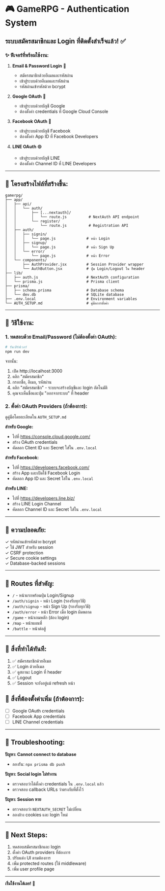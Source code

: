 # 🎮 GameRPG - Authentication System

## ระบบสมัครสมาชิกและ Login ที่ติดตั้งสำเร็จแล้ว! ✅

### ✨ ฟีเจอร์ที่พร้อมใช้งาน:

1. **Email & Password Login** 📧
   - สมัครสมาชิกด้วยอีเมลและรหัสผ่าน
   - เข้าสู่ระบบด้วยอีเมลและรหัสผ่าน
   - รหัสผ่านเข้ารหัสด้วย bcrypt

2. **Google OAuth** 🔵
   - เข้าสู่ระบบด้วยบัญชี Google
   - ต้องตั้งค่า credentials ที่ Google Cloud Console

3. **Facebook OAuth** 🔷
   - เข้าสู่ระบบด้วยบัญชี Facebook
   - ต้องตั้งค่า App ID ที่ Facebook Developers

4. **LINE OAuth** 🟢
   - เข้าสู่ระบบด้วยบัญชี LINE
   - ต้องตั้งค่า Channel ID ที่ LINE Developers

---

## 📂 โครงสร้างไฟล์ที่สร้างขึ้น:

```
gamerpg/
├── app/
│   ├── api/
│   │   └── auth/
│   │       ├── [...nextauth]/
│   │       │   └── route.js          # NextAuth API endpoint
│   │       └── register/
│   │           └── route.js          # Registration API
│   ├── auth/
│   │   ├── signin/
│   │   │   └── page.js              # หน้า Login
│   │   ├── signup/
│   │   │   └── page.js              # หน้า Sign Up
│   │   └── error/
│   │       └── page.js              # หน้า Error
│   └── components/
│       ├── AuthProvider.jsx         # Session Provider wrapper
│       └── AuthButton.jsx           # ปุ่ม Login/Logout ใน header
├── lib/
│   ├── auth.js                      # NextAuth configuration
│   └── prisma.js                    # Prisma client
├── prisma/
│   ├── schema.prisma                # Database schema
│   └── dev.db                       # SQLite database
├── .env.local                       # Environment variables
└── AUTH_SETUP.md                    # คู่มือการตั้งค่า
```

---

## 🚀 วิธีใช้งาน:

### 1. ทดสอบด้วย Email/Password (ไม่ต้องตั้งค่า OAuth):

```bash
# รันเซิร์ฟเวอร์
npm run dev
```

จากนั้น:
1. เปิด http://localhost:3000
2. คลิก "สมัครสมาชิก"
3. กรอกชื่อ, อีเมล, รหัสผ่าน
4. คลิก "สมัครสมาชิก" - ระบบจะสร้างบัญชีและ login อัตโนมัติ
5. คุณจะเห็นชื่อและปุ่ม "ออกจากระบบ" ที่ header

### 2. ตั้งค่า OAuth Providers (ถ้าต้องการ):

ดูคู่มือโดยละเอียดใน `AUTH_SETUP.md`

**สำหรับ Google:**
- ไปที่ https://console.cloud.google.com/
- สร้าง OAuth credentials
- คัดลอก Client ID และ Secret ใส่ใน `.env.local`

**สำหรับ Facebook:**
- ไปที่ https://developers.facebook.com/
- สร้าง App และเปิดใช้ Facebook Login
- คัดลอก App ID และ Secret ใส่ใน `.env.local`

**สำหรับ LINE:**
- ไปที่ https://developers.line.biz/
- สร้าง LINE Login Channel
- คัดลอก Channel ID และ Secret ใส่ใน `.env.local`

---

## 🔐 ความปลอดภัย:

✓ รหัสผ่านเข้ารหัสด้วย bcrypt  
✓ ใช้ JWT สำหรับ session  
✓ CSRF protection  
✓ Secure cookie settings  
✓ Database-backed sessions  

---

## 📍 Routes ที่สำคัญ:

- `/` - หน้าแรกพร้อมปุ่ม Login/Signup
- `/auth/signin` - หน้า Login (รองรับทุกวิธี)
- `/auth/signup` - หน้า Sign Up (รองรับทุกวิธี)
- `/auth/error` - หน้า Error เมื่อ login ผิดพลาด
- `/game` - หน้าเกมหลัก (ต้อง login)
- `/map` - หน้าแผนที่
- `/battle` - หน้าต่อสู้

---

## 🎯 สิ่งที่ทำได้ทันที:

1. ✅ สมัครสมาชิกด้วยอีเมล
2. ✅ Login ด้วยอีเมล
3. ✅ ดูสถานะ Login ที่ header
4. ✅ Logout
5. ✅ Session จะยังอยู่แม้ refresh หน้า

## 🔄 สิ่งที่ต้องตั้งค่าเพิ่ม (ถ้าต้องการ):

- [ ] Google OAuth credentials
- [ ] Facebook App credentials  
- [ ] LINE Channel credentials

---

## 🐛 Troubleshooting:

**ปัญหา: Cannot connect to database**
- ลองรัน: `npx prisma db push`

**ปัญหา: Social login ไม่ทำงาน**
- ตรวจสอบว่าได้ตั้งค่า credentials ใน `.env.local` แล้ว
- ตรวจสอบ callback URLs ว่าตรงกับที่ตั้งไว้

**ปัญหา: Session หาย**
- ตรวจสอบว่า `NEXTAUTH_SECRET` ไม่เปลี่ยน
- ลองล้าง cookies และ login ใหม่

---

## 📝 Next Steps:

1. ทดสอบสมัครสมาชิกและ login
2. ตั้งค่า OAuth providers ที่ต้องการ
3. ปรับแต่ง UI ตามต้องการ
4. เพิ่ม protected routes (ใช้ middleware)
5. เพิ่ม user profile page

---

**เริ่มใช้งานได้เลย! 🚀**

